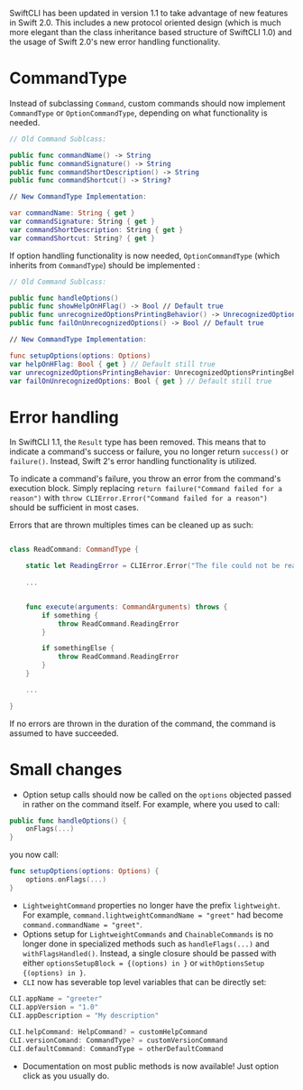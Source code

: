 SwiftCLI has been updated in version 1.1 to take advantage of new features in Swift 2.0. This includes a new protocol oriented design (which is much more elegant than the class inheritance based structure of SwiftCLI 1.0) and the usage of Swift 2.0's new error handling functionality.

CommandType
===

Instead of subclassing `Command`, custom commands should now implement `CommandType` or `OptionCommandType`, depending on what functionality is needed.

```swift
// Old Command Sublcass:

public func commandName() -> String
public func commandSignature() -> String
public func commandShortDescription() -> String
public func commandShortcut() -> String?

// New CommandType Implementation:

var commandName: String { get }
var commandSignature: String { get }
var commandShortDescription: String { get }
var commandShortcut: String? { get }
```

If option handling functionality is now needed, `OptionCommandType` (which inherits from `CommandType`) should be implemented :

```swift
// Old Command Sublcass:

public func handleOptions()
public func showHelpOnHFlag() -> Bool // Default true
public func unrecognizedOptionsPrintingBehavior() -> UnrecognizedOptionsPrintingBehavior // Default .PrintAll
public func failOnUnrecognizedOptions() -> Bool // Default true 

// New CommandType Implementation:

func setupOptions(options: Options)
var helpOnHFlag: Bool { get } // Default still true
var unrecognizedOptionsPrintingBehavior: UnrecognizedOptionsPrintingBehavior { get } // Default still .PrintAll
var failOnUnrecognizedOptions: Bool { get } // Default still true
```

Error handling
===

In SwiftCLI 1.1, the `Result` type has been removed. This means that to indicate a command's success or failure, you no longer return `success()` or `failure()`. Instead, Swift 2's error handling functionality is utilized.

To indicate a command's failure, you throw an error from the command's execution block. Simply replacing `return failure("Command failed for a reason")` with `throw CLIError.Error("Command failed for a reason")` should be sufficient in most cases.

Errors that are thrown multiples times can be cleaned up as such:

```swift

class ReadCommand: CommandType {

	static let ReadingError = CLIError.Error("The file could not be read")
	
	...


	func execute(arguments: CommandArguments) throws {
		if something {
			throw ReadCommand.ReadingError
		}

		if somethingElse {
			throw ReadCommand.ReadingError	
		}
	}

	...

}
```

 If no errors are thrown in the duration of the command, the command is assumed to have succeeded.

Small changes
=====

- Option setup calls should now be called on the `options` objected passed in rather on the command itself. For example, where you used to call:
```swift
public func handleOptions() {
	onFlags(...)
}
```
you now call:
```swift
func setupOptions(options: Options) {
	options.onFlags(...)
}
```
- `LightweightCommand` properties no longer have the prefix `lightweight`. For example, `command.lightweightCommandName = "greet"` had become `command.commandName = "greet"`.
- Options setup for `LightweightCommands` and `ChainableCommands` is no longer done in specialized methods such as `handleFlags(...)` and `withFlagsHandled()`. Instead, a single closure should be passed with either `optionsSetupBlock = {(options) in }` or `withOptionsSetup {(options) in }`.
- `CLI` now has severable top level variables that can be directly set:
```swift
CLI.appName = "greeter"
CLI.appVersion = "1.0"
CLI.appDescription = "My description"
    
CLI.helpCommand: HelpCommand? = customHelpCommand
CLI.versionComand: CommandType? = customVersionCommand
CLI.defaultCommand: CommandType = otherDefaultCommand
```
- Documentation on most public methods is now available! Just option click as you usually do.
